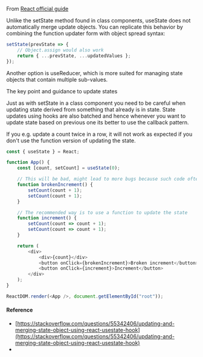 From [React official guide](https://reactjs.org/docs/hooks-reference.html#functional-updates)

Unlike the setState method found in class components, useState does not automatically merge update objects. You can replicate this behavior by combining the function updater form with object spread syntax:

```js
setState(prevState => {
	// Object.assign would also work
	return { ...prevState, ...updatedValues };
});
```

Another option is useReducer, which is more suited for managing state objects that contain multiple sub-values.

The key point and guidance to update states

Just as with setState in a class component you need to be careful when updating state derived from something that already is in state. State updates using hooks are also batched and hence whenever you want to update state based on previous one its better to use the callback pattern.

If you e.g. update a count twice in a row, it will not work as expected if you don't use the function version of updating the state.

```js
const { useState } = React;

function App() {
	const [count, setCount] = useState(0);

	// This will be bad, might lead to more bugs because such code often end up inside a closure which has an outdated value of myState.
	function brokenIncrement() {
		setCount(count + 1);
		setCount(count + 1);
	}

	// The recommended way is to use a function to update the state
	function increment() {
		setCount(count => count + 1);
		setCount(count => count + 1);
	}

	return (
		<div>
			<div>{count}</div>
			<button onClick={brokenIncrement}>Broken increment</button>
			<button onClick={increment}>Increment</button>
		</div>
	);
}

ReactDOM.render(<App />, document.getElementById("root"));
```

#### Reference

-   [https://stackoverflow.com/questions/55342406/updating-and-merging-state-object-using-react-usestate-hook](https://stackoverflow.com/questions/55342406/updating-and-merging-state-object-using-react-usestate-hook)
-
